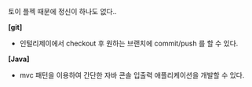 토이 플젝 때문에 정신이 하나도 없다..

**[git]**
- 인털리제이에서 checkout 후 원하는 브랜치에 commit/push 를 할 수 있다.

**[Java]**
- mvc 패턴을 이용하여 간단한 자바 콘솔 입출력 애플리케이션을 개발할 수 있다.
